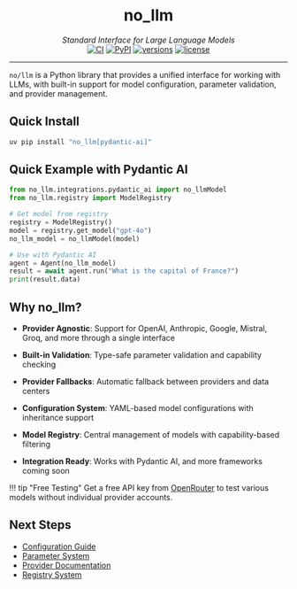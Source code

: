 <div align="center">
  <h1>no_llm</h1>
  <em>Standard Interface for Large Language Models</em>
</div>

<div align="center">
  <a href="https://github.com/Noxus-AI/no-llm/actions/workflows/ci.yml"><img src="https://github.com/Noxus-AI/no-llm/actions/workflows/ci.yml/badge.svg" alt="CI"></a>
  <a href="https://pypi.python.org/pypi/no_llm"><img src="https://img.shields.io/pypi/v/no_llm.svg" alt="PyPI"></a>
  <a href="https://github.com/Noxus-AI/no-llm"><img src="https://img.shields.io/pypi/pyversions/no_llm.svg" alt="versions"></a>
  <a href="https://github.com/Noxus-AI/no-llm/blob/main/LICENSE"><img src="https://img.shields.io/github/license/Noxus-AI/no-llm.svg" alt="license"></a>
</div>

---

`no/llm` is a Python library that provides a unified interface for working with LLMs, with built-in support for model configuration, parameter validation, and provider management.

## Quick Install

```bash
uv pip install "no_llm[pydantic-ai]"
```

## Quick Example with Pydantic AI

```python
from no_llm.integrations.pydantic_ai import no_llmModel
from no_llm.registry import ModelRegistry

# Get model from registry
registry = ModelRegistry()
model = registry.get_model("gpt-4o")
no_llm_model = no_llmModel(model)

# Use with Pydantic AI
agent = Agent(no_llm_model)
result = await agent.run("What is the capital of France?")
print(result.data)
```

## Why no_llm?

* __Provider Agnostic__: Support for OpenAI, Anthropic, Google, Mistral, Groq, and more through a single interface

* __Built-in Validation__: Type-safe parameter validation and capability checking

* __Provider Fallbacks__: Automatic fallback between providers and data centers

* __Configuration System__: YAML-based model configurations with inheritance support

* __Model Registry__: Central management of models with capability-based filtering

* __Integration Ready__: Works with Pydantic AI, and more frameworks coming soon

!!! tip "Free Testing"
    Get a free API key from [OpenRouter](https://openrouter.ai/keys) to test various models without individual provider accounts.

## Next Steps

- [Configuration Guide](configs/overview.md)
- [Parameter System](parameters/overview.md)
- [Provider Documentation](providers/overview.md)
- [Registry System](registry.md)
